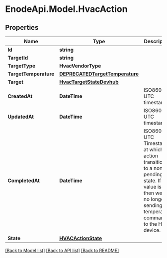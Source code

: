 # EnodeApi.Model.HvacAction

## Properties

Name | Type | Description | Notes
------------ | ------------- | ------------- | -------------
**Id** | **string** |  | [optional] 
**TargetId** | **string** |  | [optional] 
**TargetType** | **HvacVendorType** |  | [optional] 
**TargetTemperature** | [**DEPRECATEDTargetTemperature**](DEPRECATEDTargetTemperature.md) |  | [optional] 
**Target** | [**HvacTargetStateDevhub**](HvacTargetStateDevhub.md) |  | [optional] 
**CreatedAt** | **DateTime** | ISO8601 UTC timestamp | [optional] 
**UpdatedAt** | **DateTime** | ISO8601 UTC timestamp | [optional] 
**CompletedAt** | **DateTime** | ISO8601 UTC Timestamp at which the action transitioned to a non-pending state. If this value is set, then we are no longer sending temperature commands to the HVAC device. | [optional] 
**State** | [**HVACActionState**](HVACActionState.md) |  | [optional] 

[[Back to Model list]](../README.md#documentation-for-models) [[Back to API list]](../README.md#documentation-for-api-endpoints) [[Back to README]](../README.md)

